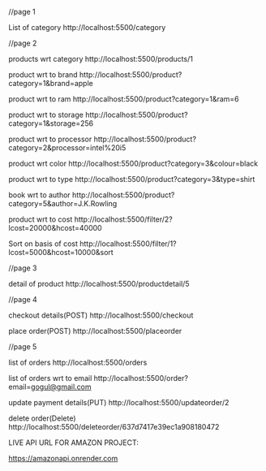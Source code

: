 //page 1

List of category
http://localhost:5500/category

//page 2

products wrt category http://localhost:5500/products/1

product wrt to brand
http://localhost:5500/product?category=1&brand=apple

product wrt to ram
http://localhost:5500/product?category=1&ram=6

product wrt to storage
http://localhost:5500/product?category=1&storage=256

product wrt to processor
http://localhost:5500/product?category=2&processor=intel%20i5

product wrt color
http://localhost:5500/product?category=3&colour=black

product wrt to type
http://localhost:5500/product?category=3&type=shirt

book wrt to author
http://localhost:5500/product?category=5&author=J.K.Rowling

product wrt to cost http://localhost:5500/filter/2?lcost=20000&hcost=40000

Sort on basis of cost http://localhost:5500/filter/1?lcost=5000&hcost=10000&sort

//page 3

detail of product
http://localhost:5500/productdetail/5

//page 4

checkout details(POST) http://localhost:5500/checkout

place order(POST)
http://localhost:5500/placeorder

//page 5

list of orders
http://localhost:5500/orders

list of orders wrt to email
http://localhost:5500/order?email=gogul@gmail.com

update payment details(PUT) http://localhost:5500/updateorder/2

delete order(Delete) http://localhost:5500/deleteorder/637d7417e39ec1a908180472

LIVE API URL FOR AMAZON PROJECT:

https://amazonapi.onrender.com